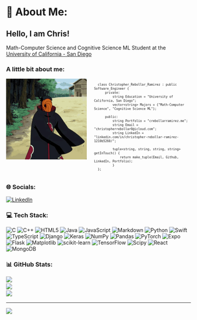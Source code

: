 # 💫 About Me:

## Hello, I am Chris!

Math-Computer Science and Cognitive Science ML Student at the [University of California - San Diego](https://ucsd.edu/)

<!-- <img src="./cafe.gif" alt="cafe" width="400px"> -->

### A little bit about me:

<div style="display: flex; align-items: flex-start;">

  <img src="./tobi.gif" alt="tobi" style="width: 220px; margin-right: 20px;">
<span style="font-size: 0.7em;">

```
  class Christopher_Rebollar_Ramirez : public Software_Engineer {
      private:
          string Education = "University of California, San Diego";
          vector<string> Majors = {"Math-Computer Science", "Cognitive Science ML"};

      public: 
          string Portfolio = "crebollarramirez.me";
          string Email = "christopherrebollar0@icloud.com";
          string LinkedIn = "linkedin.com/in/christopher-rebollar-ramirez-1210b5260/";

          tuple<string, string, string, string> getInTouch() {
              return make_tuple(Email, Github, LinkedIn, Portfolio);
          }
  };
  ```

</span>

</div>

### 🌐 Socials:

[![LinkedIn](https://img.shields.io/badge/LinkedIn-%230077B5.svg?logo=linkedin&logoColor=white)](https://linkedin.com/in/www.linkedin.com/in/christopher-rebollar-ramirez-1210b5260)

### 💻 Tech Stack:

![C](https://img.shields.io/badge/c-%2300599C.svg?style=for-the-badge&logo=c&logoColor=white) ![C++](https://img.shields.io/badge/c++-%2300599C.svg?style=for-the-badge&logo=c%2B%2B&logoColor=white) ![HTML5](https://img.shields.io/badge/html5-%23E34F26.svg?style=for-the-badge&logo=html5&logoColor=white) ![Java](https://img.shields.io/badge/java-%23ED8B00.svg?style=for-the-badge&logo=openjdk&logoColor=white) ![JavaScript](https://img.shields.io/badge/javascript-%23323330.svg?style=for-the-badge&logo=javascript&logoColor=%23F7DF1E) ![Markdown](https://img.shields.io/badge/markdown-%23000000.svg?style=for-the-badge&logo=markdown&logoColor=white) ![Python](https://img.shields.io/badge/python-3670A0?style=for-the-badge&logo=python&logoColor=ffdd54) ![Swift](https://img.shields.io/badge/swift-F54A2A?style=for-the-badge&logo=swift&logoColor=white) ![TypeScript](https://img.shields.io/badge/typescript-%23007ACC.svg?style=for-the-badge&logo=typescript&logoColor=white) ![Django](https://img.shields.io/badge/django-%23092E20.svg?style=for-the-badge&logo=django&logoColor=white) ![Keras](https://img.shields.io/badge/Keras-%23D00000.svg?style=for-the-badge&logo=Keras&logoColor=white) ![NumPy](https://img.shields.io/badge/numpy-%23013243.svg?style=for-the-badge&logo=numpy&logoColor=white) ![Pandas](https://img.shields.io/badge/pandas-%23150458.svg?style=for-the-badge&logo=pandas&logoColor=white) ![PyTorch](https://img.shields.io/badge/PyTorch-%23EE4C2C.svg?style=for-the-badge&logo=PyTorch&logoColor=white) ![Expo](https://img.shields.io/badge/expo-1C1E24?style=for-the-badge&logo=expo&logoColor=#D04A37) ![Flask](https://img.shields.io/badge/flask-%23000.svg?style=for-the-badge&logo=flask&logoColor=white) ![Matplotlib](https://img.shields.io/badge/Matplotlib-%23ffffff.svg?style=for-the-badge&logo=Matplotlib&logoColor=black) ![scikit-learn](https://img.shields.io/badge/scikit--learn-%23F7931E.svg?style=for-the-badge&logo=scikit-learn&logoColor=white) ![TensorFlow](https://img.shields.io/badge/TensorFlow-%23FF6F00.svg?style=for-the-badge&logo=TensorFlow&logoColor=white) ![Scipy](https://img.shields.io/badge/SciPy-%230C55A5.svg?style=for-the-badge&logo=scipy&logoColor=%white) ![React](https://img.shields.io/badge/react-%2320232a.svg?style=for-the-badge&logo=react&logoColor=%2361DAFB) ![MongoDB](https://img.shields.io/badge/MongoDB-%234ea94b.svg?style=for-the-badge&logo=mongodb&logoColor=white)

### 📊 GitHub Stats:

![](https://github-readme-stats.vercel.app/api?username=crebollarramirez&theme=midnight-purple&hide_border=false&include_all_commits=false&count_private=false)<br/>
![](https://github-readme-streak-stats.herokuapp.com/?user=crebollarramirez&theme=midnight-purple&hide_border=false)<br/>
![](https://github-readme-stats.vercel.app/api/top-langs/?username=crebollarramirez&theme=midnight-purple&hide_border=false&include_all_commits=false&count_private=false&layout=compact)

---

[![](https://visitcount.itsvg.in/api?id=crebollarramirez&icon=6&color=11)](https://visitcount.itsvg.in)

<!-- Proudly created with GPRM ( https://gprm.itsvg.in ) -->
